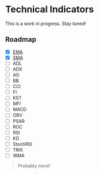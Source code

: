 # Technical Indicators

This is a work in progress. Stay tuned!

## Roadmap

- [x] [EMA](https://www.investopedia.com/terms/e/ema.asp)
- [x] [SMA](https://www.investopedia.com/terms/s/sma.asp)
- [ ] ADL
- [ ] ADX
- [ ] AO
- [ ] BB
- [ ] CCI
- [ ] FI
- [ ] KST
- [ ] MFI
- [ ] MACD
- [ ] OBV
- [ ] PSAR
- [ ] ROC
- [ ] RSI
- [ ] KD
- [ ] StochRSI
- [ ] TRIX
- [ ] WMA

> Probably more!
